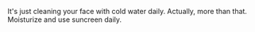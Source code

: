 It's just cleaning your face with cold water daily. Actually, more than that. Moisturize and use suncreen daily.
